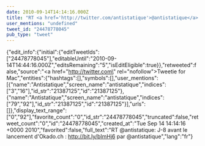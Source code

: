 ```yaml
---
date: 2010-09-14T14:14:16.000Z
title: "RT <a href='http://twitter.com/antistatique'>@antistatique</a>: J-8 avant le lancement d'Okado.ch : http://bit.ly/bImHj6 par <a href='http://twitter.com/antistatique'>@antistatique</a>″"
user_mentions: "undefined"
tweet_id: "24478778045"
pub_type: "tweet"
---
```

{"edit_info":{"initial":{"editTweetIds":["24478778045"],"editableUntil":"2010-09-14T14:44:16.000Z","editsRemaining":"5","isEditEligible":true}},"retweeted":false,"source":"<a href=\"http://twitter.com\" rel=\"nofollow\">Tweetie for Mac</a>","entities":{"hashtags":[],"symbols":[],"user_mentions":[{"name":"Antistatique","screen_name":"antistatique","indices":["3","16"],"id_str":"21387125","id":"21387125"},{"name":"Antistatique","screen_name":"antistatique","indices":["79","92"],"id_str":"21387125","id":"21387125"}],"urls":[]},"display_text_range":["0","92"],"favorite_count":"0","id_str":"24478778045","truncated":false,"retweet_count":"0","id":"24478778045","created_at":"Tue Sep 14 14:14:16 +0000 2010","favorited":false,"full_text":"RT @antistatique: J-8 avant le lancement d'Okado.ch : http://bit.ly/bImHj6 par @antistatique","lang":"fr"}
